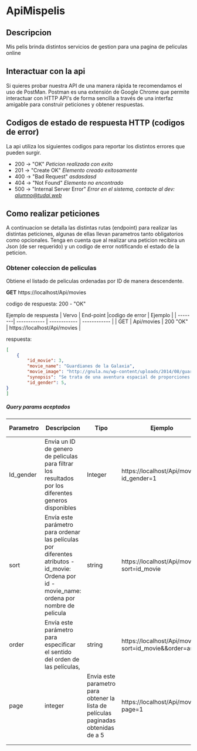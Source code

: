 # ApiMispelis

## Descripcion
Mis pelis brinda distintos servicios de gestion para una pagina de peliculas online

## Interactuar con la api
Si quieres probar nuestra API de una manera rápida te recomendamos el uso de PostMan. Postman es una extensión de Google Chrome que permite interactuar con HTTP API's de forma sencilla a través de una interfaz amigable para construir peticiones y obtener respuestas.

## Codigos de estado de respuesta HTTP (codigos de error)
La api utiliza  los siguientes codigos para reportar los distintos errores que pueden surgir.

- 200 -> "OK" *Peticion realizada con exito*
- 201 -> "Create OK" *Elemento creado exitosamente*
- 400 -> "Bad Request" *asdasdasd*
- 404 -> "Not Found" *Elemento no encontrado*
- 500 -> "Internal Server Error" *Error en el sistema, contacte al dev:  alumno@tudai.web*

## Como realizar peticiones
A continuacion se detalla las distintas rutas (endpoint) para realizar las distintas peticiones, algunas de ellas llevan parametros tanto obligatorios como opcionales.
Tenga en cuenta que al realizar una peticion recibira un Json (de ser requerido) y un codigo de error notificando el estado de la peticion.

### Obtener coleccion de peliculas
Obtiene el listado de peliculas ordenadas por ID de manera descendente.

**GET**  https://localhost/Api/movies  

codigo de respuesta: 200 - "OK"

Ejemplo de respuesta
| Vervo  | End-point  |codigo de error   | Ejemplo  |
| --------| ------------ | ------------ | ------------ | 
| GET | Api/movies    | 200 "OK"  | https://localhost/Api/movies |


respuesta: 
```json
[
    {
        "id_movie": 3,
        "movie_name": "Guardianes de la Galaxia",
        "movie_image": "http://gnula.nu/wp-content/uploads/2014/08/guardianes_de_la_galaxia.jpg",
        "synopsis": "Se trata de una aventura espacial de proporciones épicas y llena de acción...",
        "id_gender": 5,
}
]

```
##### Query params aceptados
| Parametro  | Descripcion  | Tipo  | Ejemplo  | De caracter  |
| ------------ | ------------ | ------------ | ------------ | ------------ |
| Id_gender  |  Envia un ID de genero de peliculas para filtrar los resultados por los diferentes generos disponibles |  Integer |  https://localhost/Api/movies?id_gender=1 |  Opcional |
| sort  | Envía este parámetro para ordenar las películas por diferentes atributos  -id_movie: Ordena por id  -movie_name: ordena por nombre de pelicula| string  | https://localhost/Api/movies?sort=id_movie  | Opcional  |
| order  | Envía este parámetro para especificar el sentido del orden de las películas, | string  |   https://localhost/Api/movies?sort=id_movie&&order=asc | opcional  |
|  page |  integer |  Envia este parametro para obtener la lista de películas paginadas obtenidas de a 5 |  https://localhost/Api/movies?page=1 |  opcional |
|   |   |   |   |   |
|   |   |   |   |   |





